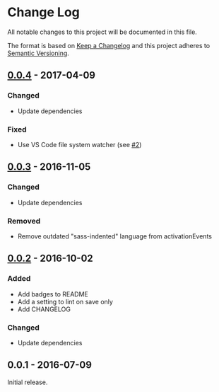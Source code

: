 # Change Log

All notable changes to this project will be documented in this file.

The format is based on [Keep a Changelog](http://keepachangelog.com/) and this project adheres to
[Semantic Versioning](http://semver.org/).

## [0.0.4] - 2017-04-09

### Changed

* Update dependencies

### Fixed

* Use VS Code file system watcher (see [#2](https://github.com/glen-84/vscode-sass-lint/issues/2))

## [0.0.3] - 2016-11-05

### Changed

* Update dependencies

### Removed

* Remove outdated "sass-indented" language from activationEvents

## [0.0.2] - 2016-10-02

### Added

* Add badges to README
* Add a setting to lint on save only
* Add CHANGELOG

### Changed

* Update dependencies

## 0.0.1 - 2016-07-09

Initial release.

[0.0.4]: https://github.com/glen-84/vscode-sass-lint/compare/v0.0.3...v0.0.4
[0.0.3]: https://github.com/glen-84/vscode-sass-lint/compare/v0.0.2...v0.0.3
[0.0.2]: https://github.com/glen-84/vscode-sass-lint/compare/v0.0.1...v0.0.2
